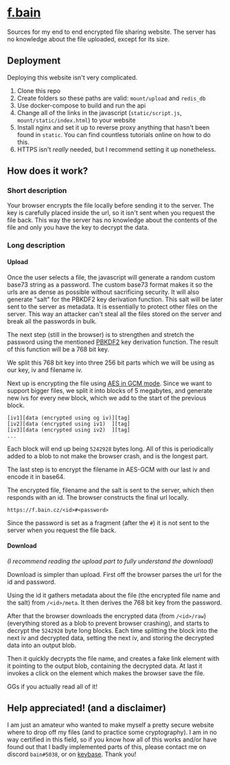# [f.bain](https://f.bain.cz/)
Sources for my end to end encrypted file sharing website. The server has no knowledge about the file uploaded,
except for its size.

## Deployment
Deploying this website isn't very complicated.
1. Clone this repo
2. Create folders so these paths are valid: `mount/upload` and `redis_db`
3. Use docker-compose to build and run the api
4. Change all of the links in the javascript (`static/script.js`, `mount/static/index.html`) to your
   website
5. Install nginx and set it up to reverse proxy anything that hasn't been found in `static`. You can find
   countless tutorials online on how to do this.
6. HTTPS isn't *really* needed, but I recommend setting it up nonetheless.
   
## How does it work?
### Short description
Your browser encrypts the file locally before sending it to the server. The key is carefully placed inside the url,
so it isn't sent when you request the file back. This way the server has no knowledge about the contents of the file
and only you have the key to decrypt the data.

### Long description
#### Upload
Once the user selects a file, the javascript will generate a random custom base73 string as a password.
The custom base73 format makes it so the urls are as dense as possible without sacrificing security.
It will also generate "salt" for the PBKDF2 key derivation function. This salt will be later sent to
the server as metadata. It is essentially to protect other files on the server. This way an attacker
can't steal all the files stored on the server and break all the passwords in bulk.

The next step (still in the browser) is to strengthen and stretch the password using the mentioned [PBKDF2][pbkdf2]
key derivation function. The result of this function will be a 768 bit key.

We split this 768 bit key into three 256 bit parts which we will be using as our key, iv and filename iv.

Next up is encrypting the file using [AES in GCM mode][aesgcm]. Since we want to support bigger files, we
split it into blocks of 5 megabytes, and generate new ivs for every new block, which we add to the start 
of the previous block.
```
[iv1][data (encrypted using og iv)][tag]
[iv2][data (encrypted using iv1)  ][tag]
[iv3][data (encrypted using iv2)  ][tag]
...
```
Each block will end up being `5242928` bytes long.
All of this is periodically added to a blob to not make the browser crash, and is the longest part.

The last step is to encrypt the filename in AES-GCM with our last iv and encode it in base64.

The encrypted file, filename and the salt is sent to the server, which then responds with an id.
The browser constructs the final url locally.
```
https://f.bain.cz/<id>#<password>
```

Since the password is set as a fragment (after the `#`) it is not sent to the server when you request the file
back.

#### Download
*(I recommend reading the upload part to fully understand the download)*

Download is simpler than upload. First off the browser parses the url for the id and password.

Using the id it gathers metadata about the file (the encrypted file name and the salt) from `/<id>/meta`. 
It then derives the 768 bit key from the password.

After that the browser downloads the encrypted data (from `/<id>/raw`)(everything stored as a 
blob to prevent browser crashing), and starts to decrypt the `5242928` byte long blocks. 
Each time splitting the block into the next iv and decrypted data, setting the next iv, and 
storing the decrypted data into an output blob.

Then it quickly decrypts the file name, and creates a fake link element with it pointing to the output
blob, containing the decrypted data. At last it invokes a click on the element which makes the browser save 
the file.

GGs if you actually read all of it!

## Help appreciated! (and a disclaimer)
I am just an amateur who wanted to make myself a pretty secure website where to drop off my files (and
to practice some cryptography). I am in no way certified in this field, so if you know how all of this
works and/or have found out that I badly implemented parts of this, please contact me on discord `bain#5038`,
or on [keybase][kb]. Thank you!
 

[pbkdf2]: https://en.wikipedia.org/wiki/PBKDF2
[aesgcm]: https://en.wikipedia.org/wiki/Galois/Counter_Mode
[kb]: https://keybase.io/bain3
